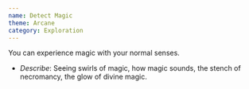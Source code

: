 ```yaml
---
name: Detect Magic
theme: Arcane
category: Exploration
---
```


You can experience magic with your normal senses.

* *Describe*: Seeing swirls of magic, how magic sounds, the stench of necromancy, the glow of divine magic.